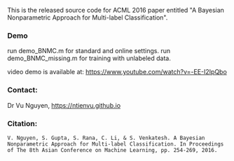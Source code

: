 This is the released source code for ACML 2016 paper entitled "A Bayesian Nonparametric Approach for Multi-label Classification".

### Demo
run demo_BNMC.m for standard and online settings.
run demo_BNMC_missing.m for training with unlabeled data.

video demo is available at: https://www.youtube.com/watch?v=-EE-I2IpQbo

### Contact: 
Dr Vu Nguyen, https://ntienvu.github.io

### Citation:
    V. Nguyen, S. Gupta, S. Rana, C. Li, & S. Venkatesh. A Bayesian Nonparametric Approach for Multi-label Classification. In Proceedings of The 8th Asian Conference on Machine Learning, pp. 254-269, 2016.
